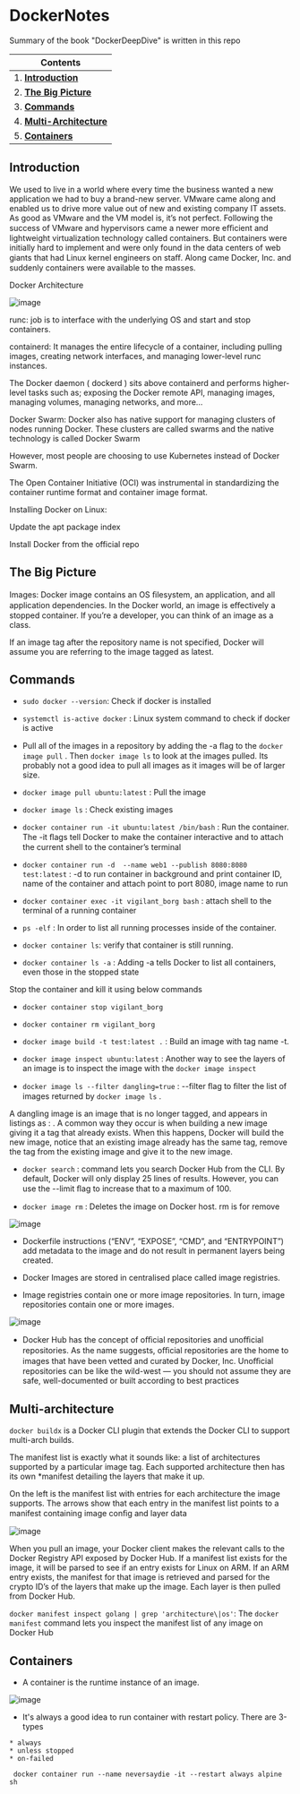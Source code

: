 # DockerNotes
Summary of the book "DockerDeepDive" is written in this repo


| Contents|
| ---------------------- |
| 1. [**Introduction**](#introduction) |
| 2. [**The Big Picture**](#the-big-picture) |
| 3. [**Commands**](#commands) |
| 4. [**Multi-Architecture**](#multi-architecture) |
| 5. [**Containers**](#containers) |

## **Introduction** ##

We used to live in a world where every time the business wanted a new application we had to buy a brand-new
server. VMware came along and enabled us to drive more value out of new and existing company IT assets. As
good as VMware and the VM model is, it’s not perfect. Following the success of VMware and hypervisors came
a newer more eﬃcient and lightweight virtualization technology called containers. But containers were initially
hard to implement and were only found in the data centers of web giants that had Linux kernel engineers on
staﬀ. Along came Docker, Inc. and suddenly containers were available to the masses.


Docker Architecture

![image](/images/docker_architecture.png)


runc: job is to interface with the underlying OS and start and stop containers. 

containerd: It manages the entire
lifecycle of a container, including pulling images, creating network interfaces, and managing lower-level runc
instances.

The Docker daemon ( dockerd ) sits above containerd and performs higher-level tasks such as; exposing the
Docker remote API, managing images, managing volumes, managing networks, and more…

Docker Swarm: Docker also has native support for managing clusters of nodes running Docker. These clusters are called swarms
and the native technology is called Docker Swarm

However, most people are choosing to use Kubernetes instead of Docker Swarm.

The Open Container Initiative (OCI) was instrumental in standardizing the container runtime format and
container image format.


Installing Docker on Linux:


Update the apt package index

Install Docker from the official repo






## **The Big Picture** ##

Images: Docker image contains an OS ﬁlesystem, an application, and all application dependencies. In the Docker world, an image is eﬀectively a stopped container. If you’re a developer, you can think of an image as a class.

If an image tag after the repository name is not specified, Docker will assume you are referring to the image tagged as latest. 

## **Commands** ##

* ```sudo docker --version```: Check if docker is installed

* ```systemctl is-active docker``` : Linux system command to check if docker is active

* Pull all of the images in a repository by adding the -a ﬂag to the ```docker image pull``` . Then ```docker image ls``` to look at the images pulled. Its probably not a good idea to pull all images as it images will be of larger size.

* ```docker image pull ubuntu:latest``` : Pull the image 


* ```docker image ls``` : Check existing images


* ```docker container run -it ubuntu:latest /bin/bash``` : Run the container. The -it ﬂags tell Docker to make the
container interactive and to attach the current shell to the container’s terminal


* ```docker container run -d  --name web1 --publish 8080:8080 test:latest``` : -d to run container in background and print container ID, name of the container and attach point to port 8080, image name to run


* ```docker container exec -it vigilant_borg bash``` : attach shell to the terminal of a running container


* ```ps -elf``` : In order to list all running processes inside of the container.


* ```docker container ls```: verify that container is still running.

* ```docker container ls -a``` : Adding -a tells Docker to list all containers, even those in the stopped state

Stop the container and kill it using below commands

* ```docker container stop vigilant_borg```

* ```docker container rm vigilant_borg```

* ```docker image build -t test:latest .``` : Build an image with tag name -t.

* ```docker image inspect ubuntu:latest``` : Another way to see the layers of an image is to inspect the image with the ```docker image inspect```


* ```docker image ls --filter dangling=true``` : --filter ﬂag to ﬁlter the list of images returned by ```docker image ls``` . 

A dangling image is an image that is no longer tagged, and appears in listings as <none>:<none> . A common way they occur is when building a new image giving it a tag that already exists. When this happens, Docker will build the new image, notice that an existing image already has the same tag, remove the tag from the existing image and give it to the new image.

* ```docker search``` : command lets you search Docker Hub from the CLI.  By default, Docker will only display 25 lines of results. However, you can use the --limit ﬂag to increase that to a maximum of 100.

* ```docker image rm``` : Deletes the image on Docker host. rm is for remove



![image](/images/docker_layers.png)

* Dockerfile instructions (“ENV”, “EXPOSE”, “CMD”, and “ENTRYPOINT”) add metadata to the image and do not result in permanent layers being created.

* Docker Images are stored in centralised place called image registries.

* Image registries contain one or more image repositories. In turn, image repositories contain one or more images. 


![image](/images/image_registry.png)

* Docker Hub has the concept of oﬃcial repositories and unoﬃcial repositories. As the name suggests, oﬃcial repositories are the home to images that have been vetted and curated by Docker,
Inc. Unoﬃcial repositories can be like the wild-west — you should not assume they are safe, well-documented or built
according to best practices

## **Multi-architecture** ##

```docker buildx``` is a Docker CLI plugin that extends the Docker CLI to support multi-arch builds.


The manifest list is exactly what it sounds like: a list of architectures supported by a particular image tag. Each supported architecture then has its own *manifest detailing the layers that make it up.

On the left is the manifest list with entries for each architecture the image supports. The arrows show that each entry in the manifest list points to a manifest containing image conﬁg and layer data

![image](/images/manifest.png)

When you pull an image, your Docker client makes the relevant calls to the Docker Registry API exposed by Docker Hub. If a manifest list exists for the image, it will be parsed to see if an entry exists for Linux on ARM. If an ARM entry exists, the manifest for that image is retrieved and parsed for the crypto ID’s of the layers that make up the
image. Each layer is then pulled from Docker Hub.

```docker manifest inspect golang | grep 'architecture\|os'```: The ```docker manifest``` command lets you inspect the manifest list of any image on Docker Hub

## **Containers** ##

* A container is the runtime instance of an image.

![image](/images/container.png)



* It's always a good idea to run container with restart policy. There are 3-types

````
* always
* unless stopped
* on-failed
````



``` docker container run --name neversaydie -it --restart always alpine sh```